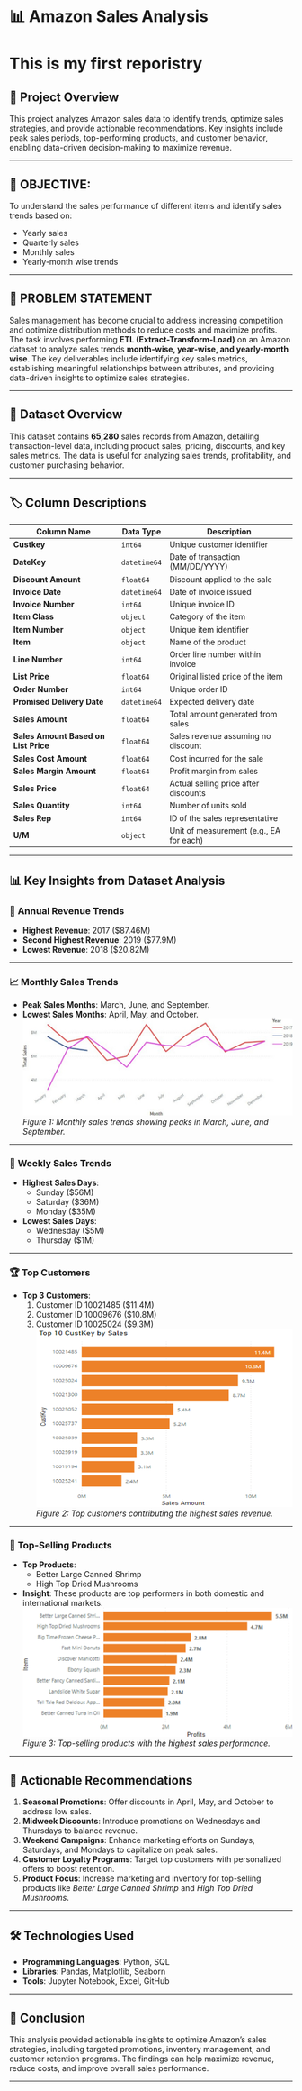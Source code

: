 # 📊 Amazon Sales Analysis
# This is my first reporistry
## 🚀 Project Overview  
This project analyzes Amazon sales data to identify trends, optimize sales strategies, and provide actionable recommendations. Key insights include peak sales periods, top-performing products, and customer behavior, enabling data-driven decision-making to maximize revenue.

---

## 📌 OBJECTIVE:
To understand the sales performance of different items and identify sales trends based on:
- Yearly sales  
- Quarterly sales  
- Monthly sales  
- Yearly-month wise trends  

---

## 📝 PROBLEM STATEMENT  
Sales management has become crucial to address increasing competition and optimize distribution methods to reduce costs and maximize profits. The task involves performing **ETL (Extract-Transform-Load)** on an Amazon dataset to analyze sales trends **month-wise, year-wise, and yearly-month wise**. The key deliverables include identifying key sales metrics, establishing meaningful relationships between attributes, and providing data-driven insights to optimize sales strategies.

---

## 📂 Dataset Overview  
This dataset contains **65,280** sales records from Amazon, detailing transaction-level data, including product sales, pricing, discounts, and key sales metrics. The data is useful for analyzing sales trends, profitability, and customer purchasing behavior.

---

## 🏷️ Column Descriptions  

| Column Name                         | Data Type        | Description |
|--------------------------------------|-----------------|-------------|
| **Custkey**                          | `int64`         | Unique customer identifier |
| **DateKey**                          | `datetime64`    | Date of transaction (MM/DD/YYYY) |
| **Discount Amount**                  | `float64`       | Discount applied to the sale |
| **Invoice Date**                     | `datetime64`    | Date of invoice issued |
| **Invoice Number**                   | `int64`         | Unique invoice ID |
| **Item Class**                       | `object`        | Category of the item |
| **Item Number**                      | `object`        | Unique item identifier |
| **Item**                             | `object`        | Name of the product |
| **Line Number**                      | `int64`         | Order line number within invoice |
| **List Price**                       | `float64`       | Original listed price of the item |
| **Order Number**                     | `int64`         | Unique order ID |
| **Promised Delivery Date**           | `datetime64`    | Expected delivery date |
| **Sales Amount**                     | `float64`       | Total amount generated from sales |
| **Sales Amount Based on List Price** | `float64`       | Sales revenue assuming no discount |
| **Sales Cost Amount**                | `float64`       | Cost incurred for the sale |
| **Sales Margin Amount**              | `float64`       | Profit margin from sales |
| **Sales Price**                      | `float64`       | Actual selling price after discounts |
| **Sales Quantity**                   | `int64`         | Number of units sold |
| **Sales Rep**                        | `int64`         | ID of the sales representative |
| **U/M**                              | `object`        | Unit of measurement (e.g., EA for each) |

---

## 📊 Key Insights from Dataset Analysis

### 📅 **Annual Revenue Trends**
- **Highest Revenue**: 2017 ($87.46M)  
- **Second Highest Revenue**: 2019 ($77.9M)  
- **Lowest Revenue**: 2018 ($20.82M)  

---

### 📈 **Monthly Sales Trends**
- **Peak Sales Months**: March, June, and September.  
- **Lowest Sales Months**: April, May, and October.  
![Monthly Sales Analysis](https://github.com/Vikram7856/Amazon-Sales-Analysis/blob/main/Monthly%20Sales.jpg)  
*Figure 1: Monthly sales trends showing peaks in March, June, and September.*

---

### 📆 **Weekly Sales Trends**
- **Highest Sales Days**:  
  - Sunday ($56M)  
  - Saturday ($36M)  
  - Monday ($35M)  
- **Lowest Sales Days**:  
  - Wednesday ($5M)  
  - Thursday ($1M)  

---

### 🏆 **Top Customers**
- **Top 3 Customers**:  
  1. Customer ID 10021485 ($11.4M)  
  2. Customer ID 10009676 ($10.8M)  
  3. Customer ID 10025024 ($9.3M)  
![Top Customers](https://github.com/Vikram7856/Amazon-Sales-Analysis/blob/main/Top%20Customers.png)  
*Figure 2: Top customers contributing the highest sales revenue.*

---

### 🛒 **Top-Selling Products**
- **Top Products**:  
  - Better Large Canned Shrimp  
  - High Top Dried Mushrooms  
- **Insight**: These products are top performers in both domestic and international markets.  
![Top Products](https://raw.githubusercontent.com/Vikram7856/Amazon-Sales-Analysis/main/Top%20Products.png)  
*Figure 3: Top-selling products with the highest sales performance.*

---

## 🚀 Actionable Recommendations
1. **Seasonal Promotions**: Offer discounts in April, May, and October to address low sales.  
2. **Midweek Discounts**: Introduce promotions on Wednesdays and Thursdays to balance revenue.  
3. **Weekend Campaigns**: Enhance marketing efforts on Sundays, Saturdays, and Mondays to capitalize on peak sales.  
4. **Customer Loyalty Programs**: Target top customers with personalized offers to boost retention.  
5. **Product Focus**: Increase marketing and inventory for top-selling products like *Better Large Canned Shrimp* and *High Top Dried Mushrooms*.

---

## 🛠️ Technologies Used  
- **Programming Languages**: Python, SQL  
- **Libraries**: Pandas, Matplotlib, Seaborn  
- **Tools**: Jupyter Notebook, Excel, GitHub  

---

## 🎯 Conclusion  
This analysis provided actionable insights to optimize Amazon’s sales strategies, including targeted promotions, inventory management, and customer retention programs. The findings can help maximize revenue, reduce costs, and improve overall sales performance.

---


